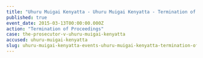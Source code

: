 ```yaml
---
title: "Uhuru Muigai Kenyatta - Uhuru Muigai Kenyatta - Termination of Proceedings"
published: true
event_date: 2015-03-13T00:00:00.000Z
action: "Termination of Proceedings"
case: the-prosecutor-v-uhuru-muigai-kenyatta
accused: uhuru-muigai-kenyatta
slug: uhuru-muigai-kenyatta-events-uhuru-muigai-kenyatta-termination-of-proceedings
---
```

